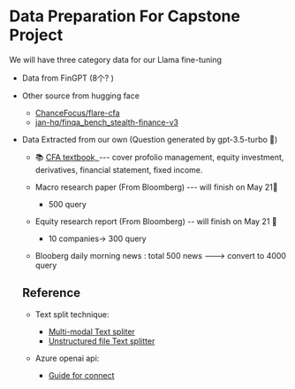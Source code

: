 # Data Preparation For Capstone Project

We will have three category data for our Llama fine-tuning 


- Data from FinGPT (8个? )

- Other source from hugging face

  - [ChanceFocus/flare-cfa](https://huggingface.co/datasets/ChanceFocus/flare-cfa)
  - [jan-hq/finqa_bench_stealth-finance-v3](https://huggingface.co/datasets/jan-hq/finqa_bench_stealth-finance-v3?row=36)

- Data Extracted from our own (Question generated by gpt-3.5-turbo :robot:)

  - :books: [CFA textbook, ](https://page.sapp.edu.vn/hubfs/T%C3%A0i%20li%E1%BB%87u%20CFA%20Level%201/Secret%20Sauce%20CFA%20Level%201.pdf)  --- cover profolio management, equity investment, derivatives, financial statement, fixed income. 
  - Macro research paper (From Bloomberg) --- will finish on May 21:see_no_evil:
    - 500 query
  - Equity research report (From Bloomberg) -- will finish on May 21 :see_no_evil:
    - 10 companies-> 300 query

  - Blooberg daily morning news : total 500 news ---> convert to 4000 query



  

  

  

  

  ## Reference

  - Text split technique: 
    - [Multi-modal Text spliter](https://github.com/langchain-ai/langchain/blob/master/cookbook/Multi_modal_RAG.ipynb)
    - [Unstructured file Text splitter](https://python.langchain.com/v0.1/docs/integrations/document_loaders/unstructured_file/)

  - Azure openai api:

    - [Guide for connect](https://learn.microsoft.com/en-us/azure/ai-services/openai/how-to/switching-endpoints)

    



